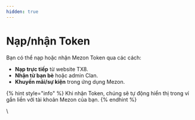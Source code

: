 ```yaml
---
hidden: true
---
```


# Nạp/nhận Token

Bạn có thể nạp hoặc nhận Mezon Token qua các cách:

* **Nạp trực tiếp** từ website TX8.
* **Nhận từ bạn bè** hoặc admin Clan.
* **Khuyến mãi/sự kiện** trong ứng dụng Mezon.

{% hint style="info" %}
Khi nhận Token, chúng sẽ tự động hiển thị trong ví gắn liền với tài khoản Mezon của bạn.
{% endhint %}

\
